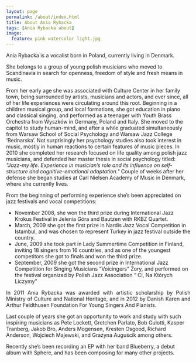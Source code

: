 ```yaml
---
layout: page
permalink: /about/index.html
title: About Ania Rybacka
tags: [Ania Rybacka about]
image:
  feature: pink watercolor light.jpg
---
```

<p align="justify">Ania Rybacka is a vocalist born in Poland, currently living in Denmark.

She belongs to a group of young polish musicians who moved to Scandinavia in search for openness, freedom of style and fresh means in music.

From her early age she was associated with Culture Center in her family town, being surrounded by artists, musicians and actors, and ever since, all of her life experiences were circulating around this root. Beginning in a children musical group, and local formations, she got education in piano and classical singing, and performed as a teenager with Youth Brass Orchestra from Wyszków in Germany, Poland and Italy. She moved to the capitol to study human-mind, and after a while graduated simultaneously from Warsaw School of Social Psychology and Warsaw Jazz College ‘Bednarska’. Not surprisingly her psychology studies also took interest in music, mostly in human reactions to certain features of music pieces. In 2010 she completed her research focused on life quality among polish jazz musicians, and defended her master thesis in social psychology titled: <I>"Jazz-my life. Experience in musician’s role and its influence on self-structure and cognitive-emotional adaptation."</I> Couple of weeks after her defense she began studies at Carl Nielsen Academy of Music in Denmark, where she currently lives.</p>


 From the beginning of performing experience she’s been appreciated on jazz festivals and vocal competitions:

* November 2008, she won the third prize during International Jazz Krokus Festival in Jelenia Góra and Bautzen with RKBZ Quartet.
* March, 2009 she got the first prize in Nardis Jazz Vocal Competition in Istambul, and was chosen to represent Turkey in jazz festival outside the country.
* June, 2009 she took part in Lady Summertime Competition in Finland, inviting 18 singers from 16 countries, and as one of the youngest competitors she got to finals and won the third prize.
* September, 2009 she got the second prize in International Jazz Competition for Singing Musicians “Voicingers” Żory, and performed on the festival organized by Polish Jazz Association “ Ci, Na Których Liczymy”

<p align="justify">
In 2011 Ania Rybacka was awarded with artistic scholarship by Polish Ministry of Culture and National Heritage, and in 2012 by Danish Karen and Arthur Feldthusen Foundation For Young Singers And Pianists.

Last couple of years she got an opportunity to work and study with such inspiring musicians as Pete Lockett, Gretchen Parlato, Bob Gulotti, Kasper Tranberg, Jakob Bro, Anders Mogensen, Kresten Osgood, Richard Anderson, Wojciech Majewski, and Grażyna Auguścik among others.

Recently she’s been recording an EP with her band Blueberry, a debut album with Sphere, and has been composing for many other projects.</p>



